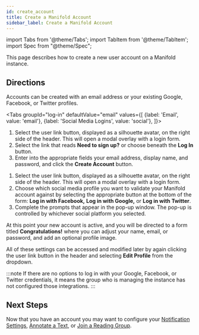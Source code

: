 ```yaml
---
id: create_account
title: Create a Manifold Account
sidebar_label: Create a Manifold Account
---
```


import Tabs from '@theme/Tabs';
import TabItem from '@theme/TabItem';
import Spec from "@theme/Spec";

This page describes how to create a new user account on a Manifold instance.

## Directions

Accounts can be created with an email address or your existing Google, Facebook, or Twitter profiles.

<Tabs
  groupId="log-in"
  defaultValue="email"
  values={[
    {label: 'Email', value: 'email'},
    {label: 'Social Media Logins', value: 'social'},
  ]}>

<TabItem value="email">

1. Select the user link button, displayed as a silhouette avatar, on the right side of the header. This will open a modal overlay with a login form.
2. Select the link that reads **Need to sign up?** or choose beneath the **Log In** button.
3. Enter into the appropriate fields your email address, display name, and password, and click the **Create Account** button.

</TabItem>

<TabItem value="social">

1. Select the user link button, displayed as a silhouette avatar, on the right side of the header. This will open a modal overlay with a login form.
2. Choose which social media profile you want to validate your Manifold account against by selecting the appropriate button at the bottom of the form: **Log in with Facebook,** **Log in with Google,** or **Log in with Twitter**.
3. Complete the prompts that appear in the pop-up window. The pop-up is controlled by whichever social platform you selected.

</TabItem>

</Tabs>

At this point your new account is active, and you will be directed to a form titled **Congratulations!** where you can adjust your name, email, or password, and add an optional profile image.

All of these settings can be accessed and modified later by again clicking the user link button in the header and selecting **Edit Profile** from the dropdown.

:::note
If there are no options to log in with your Google, Facebook, or Twitter credentials, it means the group who is managing the instance has not configured those integrations.
:::

## Next Steps

Now that you have an account you may want to configure your [Notification Settings](../docs/walkthroughs/notifications.md), [Annotate a Text](../docs/walkthroughs/annotating.md), or [Join a Reading Group](../docs/walkthroughs/join_rg.md).
